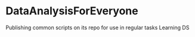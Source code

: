 # DataAnalysisForEveryone
Publishing common scripts on its repo for use in regular tasks
Learning DS
